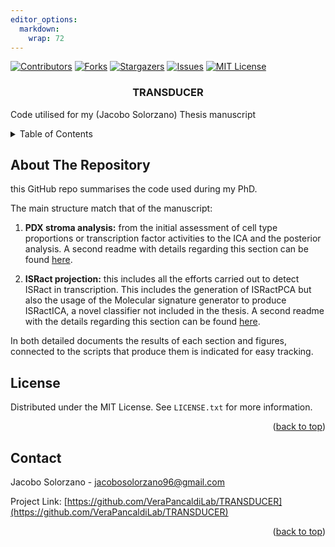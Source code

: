 ```yaml
---
editor_options: 
  markdown: 
    wrap: 72
---
```


<!-- PROJECT SHIELDS -->

[![Contributors][contributors-shield]][contributors-url]
[![Forks][forks-shield]][forks-url]
[![Stargazers][stars-shield]][stars-url]
[![Issues][issues-shield]][issues-url] [![MIT
License][license-shield]][license-url]

<!-- PROJECT LOGO -->

<h3 align="center">

TRANSDUCER

</h3>

<p align="center">

Code utilised for my (Jacobo Solorzano) Thesis manuscript <br />

</p>

</div>

<!-- TABLE OF CONTENTS -->

<details>

<summary>Table of Contents</summary>

<ol>

<li><a href="#about-the-repository">About The Repository</a></li>

<li><a href="#license">License</a></li>

<li><a href="#contact">Contact</a></li>

</ol>

</details>

<!-- ABOUT THE PROJECT -->
## About The Repository

this GitHub repo summarises the code used during my PhD.

The main structure match that of the manuscript:

1. **PDX stroma analysis:** from the initial assessment of cell type proportions or transcription factor activities to the ICA and the posterior analysis. A second readme with details regarding this section can be found [here](https://github.com/VeraPancaldiLab/TRANSDUCER/tree/main/02_PDX_stroma).

2. **ISRact projection:** this includes all the efforts carried out to detect ISRact in transcription. This includes the generation of ISRactPCA but also the usage of the Molecular signature generator to produce ISRactICA, a novel classifier not included in the thesis. A second readme with the details regarding this section can be found [here](https://github.com/VeraPancaldiLab/TRANSDUCER/tree/main/06_ISRact_Projection).

In both detailed documents the results of each section and figures, connected to the scripts that produce them is indicated for easy tracking.

<!-- LICENSE -->
## License

Distributed under the MIT License. See `LICENSE.txt` for more information.

<p align="right">(<a href="#top">back to top</a>)</p>



<!-- CONTACT -->
## Contact

Jacobo Solorzano  - jacobosolorzano96@gmail.com

Project Link: [https://github.com/VeraPancaldiLab/TRANSDUCER](https://github.com/VeraPancaldiLab/TRANSDUCER)

<p align="right">(<a href="#top">back to top</a>)</p>




<!-- MARKDOWN LINKS & IMAGES -->
<!-- https://www.markdownguide.org/basic-syntax/#reference-style-links -->
[contributors-shield]: https://img.shields.io/github/contributors/j-solor/ICA_Toolkit.svg?style=for-the-badge
[contributors-url]: https://github.com/VeraPancaldiLab/TRANSDUCER/graphs/contributors
[forks-shield]: https://img.shields.io/github/forks/VeraPancaldiLab/TRANSDUCER.svg?style=for-the-badge
[forks-url]: https://github.com/VeraPancaldiLab/TRANSDUCER/network/members
[stars-shield]: https://img.shields.io/github/stars/VeraPancaldiLab/TRANSDUCER?style=for-the-badge
[stars-url]: https://github.com/VeraPancaldiLab/TRANSDUCER/stargazers
[issues-shield]: https://img.shields.io/github/issues/VeraPancaldiLab/TRANSDUCER?style=for-the-badge
[issues-url]: https://github.com/othneildrew/VeraPancaldiLab/TRANSDUCER/issues
[license-shield]: https://img.shields.io/github/license/VeraPancaldiLab/TRANSDUCER?style=for-the-badge
[license-url]: https://github.com/VeraPancaldiLab/TRANSDUCER/blob/master/LICENSE.txt